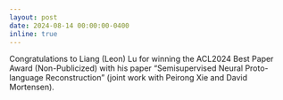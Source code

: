 ```yaml
---
layout: post
date: 2024-08-14 00:00:00-0400  
inline: true
---
```

Congratulations to Liang (Leon) Lu for winning the ACL2024 Best Paper Award (Non-Publicized) with his paper “Semisupervised Neural Proto-language Reconstruction” (joint work with Peirong Xie and David Mortensen).
